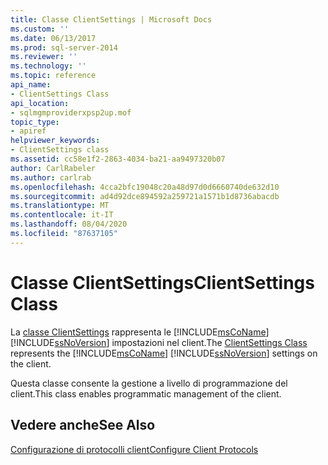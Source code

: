 ```yaml
---
title: Classe ClientSettings | Microsoft Docs
ms.custom: ''
ms.date: 06/13/2017
ms.prod: sql-server-2014
ms.reviewer: ''
ms.technology: ''
ms.topic: reference
api_name:
- ClientSettings Class
api_location:
- sqlmgmproviderxpsp2up.mof
topic_type:
- apiref
helpviewer_keywords:
- ClientSettings class
ms.assetid: cc58e1f2-2863-4034-ba21-aa9497320b07
author: CarlRabeler
ms.author: carlrab
ms.openlocfilehash: 4cca2bfc19048c20a48d97d0d6660740de632d10
ms.sourcegitcommit: ad4d92dce894592a259721a1571b1d8736abacdb
ms.translationtype: MT
ms.contentlocale: it-IT
ms.lasthandoff: 08/04/2020
ms.locfileid: "87637105"
---
```

# <a name="clientsettings-class"></a><span data-ttu-id="2b14a-102">Classe ClientSettings</span><span class="sxs-lookup"><span data-stu-id="2b14a-102">ClientSettings Class</span></span>
  <span data-ttu-id="2b14a-103">La [classe ClientSettings](clientsettings-class.md) rappresenta le [!INCLUDE[msCoName](../../includes/msconame-md.md)] [!INCLUDE[ssNoVersion](../../includes/ssnoversion-md.md)] impostazioni nel client.</span><span class="sxs-lookup"><span data-stu-id="2b14a-103">The [ClientSettings Class](clientsettings-class.md) represents the [!INCLUDE[msCoName](../../includes/msconame-md.md)] [!INCLUDE[ssNoVersion](../../includes/ssnoversion-md.md)] settings on the client.</span></span>  
  
 <span data-ttu-id="2b14a-104">Questa classe consente la gestione a livello di programmazione del client.</span><span class="sxs-lookup"><span data-stu-id="2b14a-104">This class enables programmatic management of the client.</span></span>  
  
## <a name="see-also"></a><span data-ttu-id="2b14a-105">Vedere anche</span><span class="sxs-lookup"><span data-stu-id="2b14a-105">See Also</span></span>  
 [<span data-ttu-id="2b14a-106">Configurazione di protocolli client</span><span class="sxs-lookup"><span data-stu-id="2b14a-106">Configure Client Protocols</span></span>](https://technet.microsoft.com/library/ms181035.aspx)  
  
  
